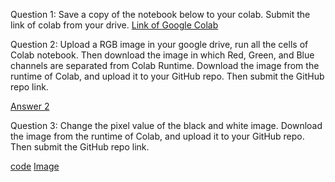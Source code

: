 Question 1:
Save a copy of  the notebook below to your colab.  Submit the link of colab from your drive.
[Link of Google Colab](https://colab.research.google.com/drive/1BgPzjju5t7TLMJ0tq1G8niwqIWDqZtfD?authuser=1#scrollTo=B6NDYcrlott0)

Question 2:
Upload a RGB image in your google drive, run  all the cells of Colab notebook. Then download the image in which Red, Green, and Blue channels are separated from Colab Runtime. 
Download the image from the runtime of Colab, and upload it to your GitHub repo. Then submit the GitHub repo link. 

[Answer 2](https://github.com/Anamikachow56/RGB-image/blob/e9470ad2cff1a416c9be7df46e42c6d630119e6e/download.png)

Question 3:
Change the pixel value of the black and white image. Download the image from the runtime of Colab, and upload it to your GitHub repo. Then submit the GitHub repo link.


[code]()
[Image](https://github.com/Anamikachow56/structure-of-black-and-white-image/blob/2802f844df7b3c2a6bfcca6a64a1630b3baa54d9/gray-emoji.png)
